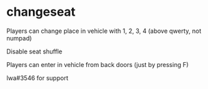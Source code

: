 # changeseat
Players can change place in vehicle with 1, 2, 3, 4 (above qwerty, not numpad)

Disable seat shuffle

Players can enter in vehicle from back doors (just by pressing F)

Iwa#3546 for support

